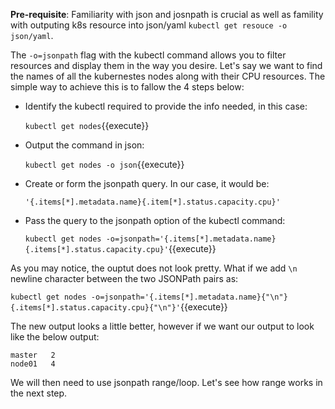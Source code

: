 **Pre-requisite**: Familiarity with json and josnpath is crucial as well as famility with outputing k8s resource into json/yaml `kubectl get resouce -o json/yaml`.

The `-o=jsonpath` flag with the kubectl command allows you to filter resources and display them in the way you desire.
Let's say we want to find the names of all the kubernestes nodes along with their CPU resources. The simple way to achieve this is to fallow the 4 steps below:
  
  - Identify the kubectl required to provide the info needed, in this case:

      `kubectl get nodes`{{execute}}

  - Output the command in json:

      `kubectl get nodes -o json`{{execute}}

  - Create or form the jsonpath query. In our case, it would be:

     `'{.items[*].metadata.name}{.item[*].status.capacity.cpu}'`
    
  - Pass the query to the jsonpath option of the kubectl command:

     `kubectl get nodes -o=jsonpath='{.items[*].metadata.name} {.items[*].status.capacity.cpu}'`{{execute}}

As you may notice, the ouptut does not look pretty. What if we add `\n` newline character between the two JSONPath pairs as:

  `kubectl get nodes -o=jsonpath='{.items[*].metadata.name}{"\n"}{.items[*].status.capacity.cpu}{"\n"}'`{{execute}}

The new output looks a little better, however if we want our output to look like the below output:

```
master   2
node01   4
```

We will then need to use jsonpath range/loop. Let's see how range works in the next step.
